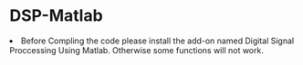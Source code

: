 # DSP-Matlab

<li>Before Compling the code please install the add-on named Digital Signal Proccessing Using Matlab. Otherwise some functions will not work.</li> 
